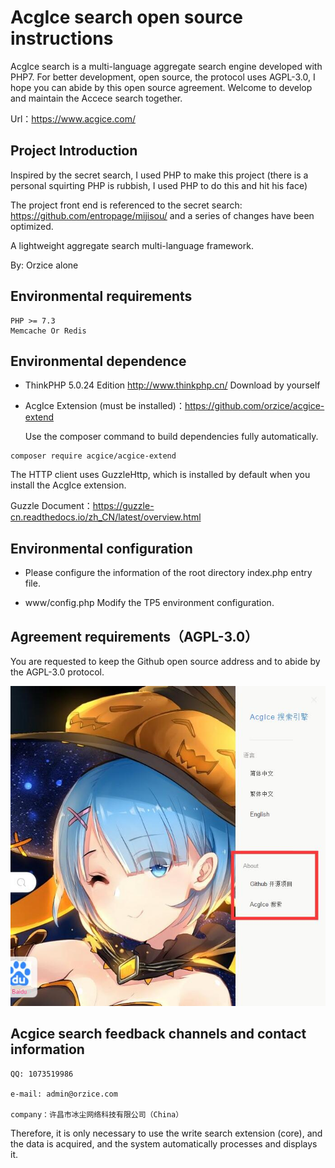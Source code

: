 # AcgIce search open source instructions

AcgIce search is a multi-language aggregate search engine developed with PHP7. For better development, open source, the protocol uses AGPL-3.0, I hope you can abide by this open source agreement. Welcome to develop and maintain the Accece search together.

Url：https://www.acgice.com/



## Project Introduction

Inspired by the secret search, I used PHP to make this project (there is a personal squirting PHP is rubbish, I used PHP to do this and hit his face)

The project front end is referenced to the secret search: https://github.com/entropage/mijisou/ and a series of changes have been optimized.

A lightweight aggregate search multi-language framework.

By: Orzice alone



## Environmental requirements

```
PHP >= 7.3
Memcache Or Redis
```

## Environmental dependence

- ThinkPHP 5.0.24 Edition http://www.thinkphp.cn/  Download by yourself

- AcgIce Extension (must be installed)：https://github.com/orzice/acgice-extend  

  Use the composer command to build dependencies fully automatically.

```
composer require acgice/acgice-extend
```



The HTTP client uses GuzzleHttp, which is installed by default when you install the AcgIce extension.

Guzzle Document：https://guzzle-cn.readthedocs.io/zh_CN/latest/overview.html



## Environmental configuration

- Please configure the information of the root directory index.php entry file.

- www/config.php Modify the TP5 environment configuration.



## Agreement requirements（AGPL-3.0）

You are requested to keep the Github open source address and to abide by the AGPL-3.0 protocol.

![1](1.jpg)



## Acgice search feedback channels and contact information

```
QQ: 1073519986 

e-mail: admin@orzice.com

company：许昌市冰尘网络科技有限公司（China）
```



Therefore, it is only necessary to use the write search extension (core), and the data is acquired, and the system automatically processes and displays it.